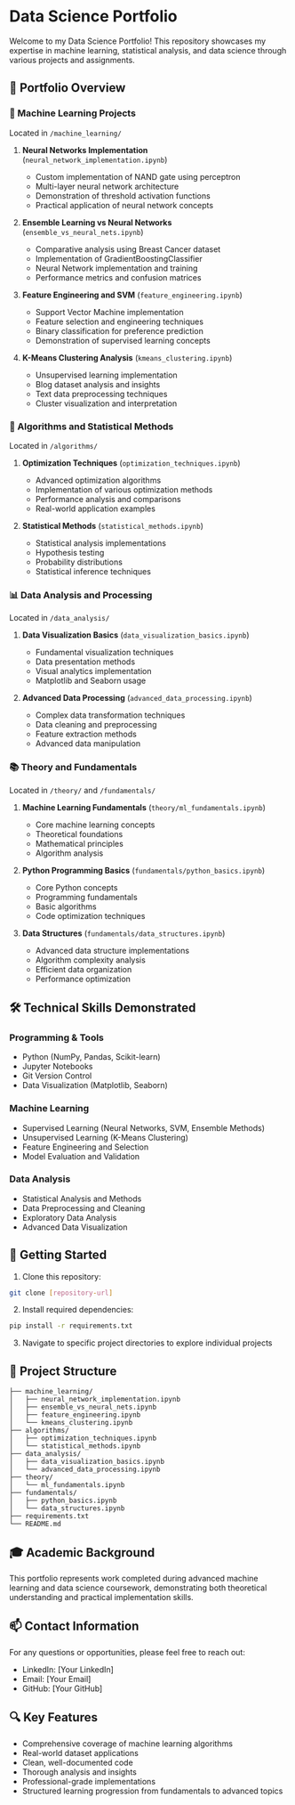 # Data Science Portfolio

Welcome to my Data Science Portfolio! This repository showcases my expertise in machine learning, statistical analysis, and data science through various projects and assignments.

## 🎯 Portfolio Overview

### 🤖 Machine Learning Projects
Located in `/machine_learning/`

1. **Neural Networks Implementation** (`neural_network_implementation.ipynb`)
   - Custom implementation of NAND gate using perceptron
   - Multi-layer neural network architecture
   - Demonstration of threshold activation functions
   - Practical application of neural network concepts

2. **Ensemble Learning vs Neural Networks** (`ensemble_vs_neural_nets.ipynb`)
   - Comparative analysis using Breast Cancer dataset
   - Implementation of GradientBoostingClassifier
   - Neural Network implementation and training
   - Performance metrics and confusion matrices

3. **Feature Engineering and SVM** (`feature_engineering.ipynb`)
   - Support Vector Machine implementation
   - Feature selection and engineering techniques
   - Binary classification for preference prediction
   - Demonstration of supervised learning concepts

4. **K-Means Clustering Analysis** (`kmeans_clustering.ipynb`)
   - Unsupervised learning implementation
   - Blog dataset analysis and insights
   - Text data preprocessing techniques
   - Cluster visualization and interpretation

### 🧮 Algorithms and Statistical Methods
Located in `/algorithms/`

1. **Optimization Techniques** (`optimization_techniques.ipynb`)
   - Advanced optimization algorithms
   - Implementation of various optimization methods
   - Performance analysis and comparisons
   - Real-world application examples

2. **Statistical Methods** (`statistical_methods.ipynb`)
   - Statistical analysis implementations
   - Hypothesis testing
   - Probability distributions
   - Statistical inference techniques

### 📊 Data Analysis and Processing
Located in `/data_analysis/`

1. **Data Visualization Basics** (`data_visualization_basics.ipynb`)
   - Fundamental visualization techniques
   - Data presentation methods
   - Visual analytics implementation
   - Matplotlib and Seaborn usage

2. **Advanced Data Processing** (`advanced_data_processing.ipynb`)
   - Complex data transformation techniques
   - Data cleaning and preprocessing
   - Feature extraction methods
   - Advanced data manipulation

### 📚 Theory and Fundamentals
Located in `/theory/` and `/fundamentals/`

1. **Machine Learning Fundamentals** (`theory/ml_fundamentals.ipynb`)
   - Core machine learning concepts
   - Theoretical foundations
   - Mathematical principles
   - Algorithm analysis

2. **Python Programming Basics** (`fundamentals/python_basics.ipynb`)
   - Core Python concepts
   - Programming fundamentals
   - Basic algorithms
   - Code optimization techniques

3. **Data Structures** (`fundamentals/data_structures.ipynb`)
   - Advanced data structure implementations
   - Algorithm complexity analysis
   - Efficient data organization
   - Performance optimization

## 🛠 Technical Skills Demonstrated

### Programming & Tools
- Python (NumPy, Pandas, Scikit-learn)
- Jupyter Notebooks
- Git Version Control
- Data Visualization (Matplotlib, Seaborn)

### Machine Learning
- Supervised Learning (Neural Networks, SVM, Ensemble Methods)
- Unsupervised Learning (K-Means Clustering)
- Feature Engineering and Selection
- Model Evaluation and Validation

### Data Analysis
- Statistical Analysis and Methods
- Data Preprocessing and Cleaning
- Exploratory Data Analysis
- Advanced Data Visualization

## 🚀 Getting Started

1. Clone this repository:
```bash
git clone [repository-url]
```

2. Install required dependencies:
```bash
pip install -r requirements.txt
```

3. Navigate to specific project directories to explore individual projects

## 📁 Project Structure
```
├── machine_learning/
│   ├── neural_network_implementation.ipynb
│   ├── ensemble_vs_neural_nets.ipynb
│   ├── feature_engineering.ipynb
│   └── kmeans_clustering.ipynb
├── algorithms/
│   ├── optimization_techniques.ipynb
│   └── statistical_methods.ipynb
├── data_analysis/
│   ├── data_visualization_basics.ipynb
│   └── advanced_data_processing.ipynb
├── theory/
│   └── ml_fundamentals.ipynb
├── fundamentals/
│   ├── python_basics.ipynb
│   └── data_structures.ipynb
├── requirements.txt
└── README.md
```

## 🎓 Academic Background
This portfolio represents work completed during advanced machine learning and data science coursework, demonstrating both theoretical understanding and practical implementation skills.

## 📫 Contact Information
For any questions or opportunities, please feel free to reach out:
- LinkedIn: [Your LinkedIn]
- Email: [Your Email]
- GitHub: [Your GitHub]

## 🔍 Key Features
- Comprehensive coverage of machine learning algorithms
- Real-world dataset applications
- Clean, well-documented code
- Thorough analysis and insights
- Professional-grade implementations
- Structured learning progression from fundamentals to advanced topics
